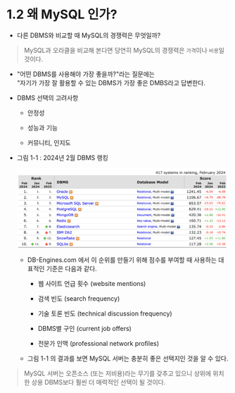 # 1.2 왜 MySQL 인가?

* 다른 DBMS와 비교할 때 MySQL의 경쟁력은 무엇일까?

> MySQL과 오라클을 비교해 본다면 당연히 MySQL의 경쟁력은 `가격`이나 `비용`일 것이다.

* "어떤 DBMS를 사용해야 가장 좋을까?"라는 질문에는  
"자기가 가장 잘 활용할 수 있는 DBMS가 가장 좋은 DMBS라고 답변한다.

* DBMS 선택의 고려사항

    - 안정성

    - 성능과 기능

    - 커뮤니티, 인지도

* 그림 1-1 : 2024년 2월 DBMS 랭킹

    <img src = "images/01.png">

    <br>

    - DB-Engines.com 에서 이 순위를 만들기 위해 점수를 부여할 때 사용하는 대표적인 기준은 다음과 같다.

        - 웹 사이트 언급 횟수 (website mentions)

        - 검색 빈도 (search frequency)

        - 기술 토론 빈도 (technical discussion frequency)

        - DBMS별 구인 (current job offers)

        - 전문가 인맥 (professional network profiles)


    * 그림 1-1 의 결과를 보면 MySQL 서버는 충분히 좋은 선택지인 것을 알 수 있다.


> MySQL 서버는 오픈소스 (또는 저비용)라는 무기를 갖추고 있으니 상위에 위치한 상용 DBMS보다 훨씬 더 매력적인 선택이 될 것이다.